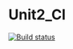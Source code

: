 # Unit2_CI
[![Build status](https://ci.appveyor.com/api/projects/status/koqst9cdd5u23meu?svg=true)](https://ci.appveyor.com/project/YuliyaGer/unit2-ci-e6hyx)
